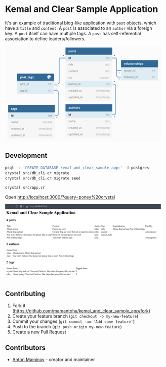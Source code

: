 # Kemal and Clear Sample Application

It's an example of traditional blog-like application with `post` objects, which have a `title` and `content`.
A `post` is associated to an `author` via a foreign key.
A `post` itself can have multiple tags.
A `post` has self-referential association to define leaders/followers.

![database structure](https://raw.githubusercontent.com/mamantoha/kemal_and_clear_sample_app/master/db.png)

## Development

```bash
psql -c 'CREATE DATABASE kemal_and_clear_sample_app;' -U postgres
crystal src/db_cli.cr migrate
crystal src/db_cli.cr migrate seed
```

```bash
crystal src/app.cr
```

Open <http://localhost:3000/?query=poney%20crystal>

![web page](https://raw.githubusercontent.com/mamantoha/kemal_and_clear_sample_app/master/app.png)

## Contributing

1. Fork it (<https://github.com/mamantoha/kemal_and_clear_sample_app/fork>)
2. Create your feature branch (`git checkout -b my-new-feature`)
3. Commit your changes (`git commit -am 'Add some feature'`)
4. Push to the branch (`git push origin my-new-feature`)
5. Create a new Pull Request

## Contributors

- [Anton Maminov](https://github.com/mamantoha) - creator and maintainer
